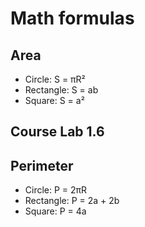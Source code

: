 # Math formulas
## Area
- Circle: S = πR²
- Rectangle: S = ab
- Square: S = a²
## Course Lab 1.6
## Perimeter
- Circle: P = 2πR
- Rectangle: P = 2a + 2b
- Square: P = 4a